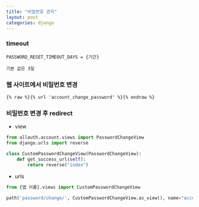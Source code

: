 ```yaml
---
title: "비밀번호 관리"
layout: post
categories: django
---
```


### timeout
```terminal
PASSWORD_RESET_TIMEOUT_DAYS = {기간}
```
`기본 값은 3일`


### 웹 사이트에서 비밀번호 변경
```django
{% raw %}{% url 'account_change_password' %}{% endraw %}
```


### 비밀번호 변경 후 redirect 
- view

```python 
from allauth.account.views import PasswordChangeView
from django.urls import reverse

class CustomPasswordChangeView(PasswordChangeView):
    def get_success_url(self):
        return reverse("index")
```

- urls

```python
from {앱 이름}.views import CustomPasswordChangeView

path('password/change/', CustomPasswordChangeView.as_view(), name="account_password_change")
```

